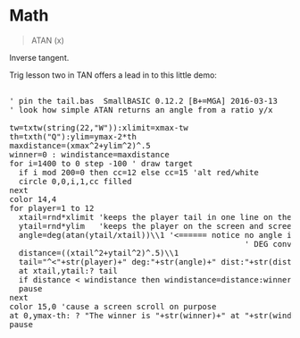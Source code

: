 # Math

> ATAN (x)

Inverse tangent.

Trig lesson two in TAN offers a lead in to this little demo:
<pre>

' pin the tail.bas  SmallBASIC 0.12.2 [B+=MGA] 2016-03-13
' look how simple ATAN returns an angle from a ratio y/x 
 
tw=txtw(string(22,"W")):xlimit=xmax-tw
th=txth("Q"):ylim=ymax-2*th
maxdistance=(xmax^2+ylim^2)^.5
winner=0 : windistance=maxdistance
for i=1400 to 0 step -100 ' draw target
  if i mod 200=0 then cc=12 else cc=15 'alt red/white
  circle 0,0,i,1,cc filled
next
color 14,4
for player=1 to 12
  xtail=rnd*xlimit 'keeps the player tail in one line on the screen, hopefully
  ytail=rnd*ylim   'keeps the player on the screen and screen from scrolling, hopefully
  angle=deg(atan(ytail/xtail))\\1 '<====== notice no angle involved with atan we feed it a ratio
                                                  ' DEG converts the angle to degrees from radians
  distance=((xtail^2+ytail^2)^.5)\\1
  tail="^<"+str(player)+" deg:"+str(angle)+" dist:"+str(distance)
  at xtail,ytail:? tail
  if distance < windistance then windistance=distance:winner=player
  pause
next
color 15,0 'cause a screen scroll on purpose
at 0,ymax-th: ? "The winner is "+str(winner)+" at "+str(windistance)+" press any..."
pause

</pre>


